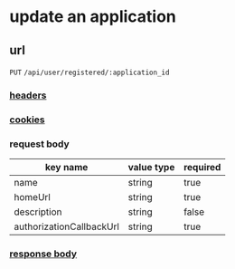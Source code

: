 # update an application

## url

`PUT` `/api/user/registered/:application_id`

### [headers](../request/headers.html)

### [cookies](../request/cookies.html)

### request body

key name | value type | required
--- | --- | ---
name | string | true
homeUrl | string | true
description | string | false
authorizationCallbackUrl | string | true

### [response body](../response.html)
